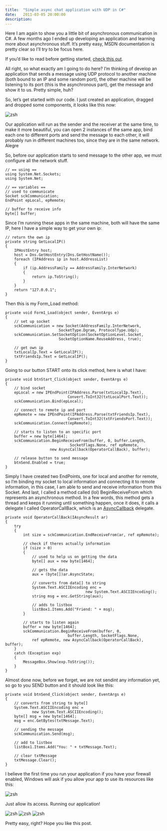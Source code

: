 ```yaml
---
title:  "Simple async chat application with UDP in C#"
date:   2011-03-05 20:00:00
description:
---
```


 Here I am again to show you a little bit of asynchronous communication in C#. A few months ago I ended up developing an application and learning more about asynchronous stuff. It’s pretty easy, MSDN documentation is pretty clear so I’ll try to be focus here.

 If you’d like to read before getting started, [check this out][doc].

 All right, so what exactly am I going to do here? I’m thinking of develop an application that sends a message using UDP protocol to another machine (both bound to an IP and some random port), the other machine will be listening to its port (this is the asynchronous part), get the message and show it to us. Pretty simple, huh?

 So, let’s get started with our code. I just created an application, dragged and dropped some components, it looks like this now:

 ![zsh](/assets/images/chat_1.png)

 Our application will run as the sender and the receiver at the same time, to make it more beautiful, you can open 2 instances of the same app, bind each one to different ports and send the message to each other, it will probably run in different machines too, since they are in the same network. Alegre

So, before our application starts to send message to the other app, we must configure all the network stuff.

```
// == using ==
using System.Net.Sockets;
using System.Net;

// == variables ==
// used to communicate
Socket sckCommunication;
EndPoint epLocal, epRemote;

// buffer to receive info
byte[] buffer;
```

Since I’m running these apps in the same machine, both will have the same IP, here I have a simple way to get your own ip:

```
// return the own ip
private string GetLocalIP()
{
    IPHostEntry host;
    host = Dns.GetHostEntry(Dns.GetHostName());
    foreach (IPAddress ip in host.AddressList)
    {
        if (ip.AddressFamily == AddressFamily.InterNetwork)
        {
            return ip.ToString();
        }
    }
    return "127.0.0.1";
}
```

Then this is my Form_Load method:

```
private void Form1_Load(object sender, EventArgs e)
{
    // set up socket
    sckCommunication = new Socket(AddressFamily.InterNetwork,
                        SocketType.Dgram, ProtocolType.Udp);
    sckCommunication.SetSocketOption(SocketOptionLevel.Socket,
                        SocketOptionName.ReuseAddress, true);

    // get own ip
    txtLocalIp.Text = GetLocalIP();
    txtFriendsIp.Text = GetLocalIP();
}
```

Going to our button START onto its click method, here is what I have:

```
private void btnStart_Click(object sender, EventArgs e)
{
    // bind socket                        
    epLocal = new IPEndPoint(IPAddress.Parse(txtLocalIp.Text),
                            Convert.ToInt32(txtLocalPort.Text));
    sckCommunication.Bind(epLocal);

    // connect to remote ip and port
    epRemote = new IPEndPoint(IPAddress.Parse(txtFriendsIp.Text),
                            Convert.ToInt32(txtFriendsPort.Text));
    sckCommunication.Connect(epRemote);

    // starts to listen to an specific port
    buffer = new byte[1464];
    sckCommunication.BeginReceiveFrom(buffer, 0, buffer.Length,
                             SocketFlags.None, ref epRemote,
                    new AsyncCallback(OperatorCallBack), buffer);

    // release button to send message
    btnSend.Enabled = true;
}
```

Simply I have created two EndPoints, one for local and another for remote, so I’m binding my socket to local information and connecting it to remote information, in this case, I am able to send and receive information from this Socket. And last, I called a method called (lol) BeginReceiveFrom which represents an asynchronous method. In a few words, this method gets a thread and keeps it running until something happen, once it does, it calls a delegate I called OperatorCallBack, which is an [AsyncCallback][async] delegate.

```
private void OperatorCallBack(IAsyncResult ar)
{
    try
    {
        int size = sckCommunication.EndReceiveFrom(ar, ref epRemote);

        // check if theres actually information
        if (size > 0)
        {
            // used to help us on getting the data
            byte[] aux = new byte[1464];

            // gets the data
            aux = (byte[])ar.AsyncState;

            // converts from data[] to string
            System.Text.ASCIIEncoding enc =
                                    new System.Text.ASCIIEncoding();
            string msg = enc.GetString(aux);

            // adds to listbox
            listBox1.Items.Add("Friend: " + msg);                   
        }

        // starts to listen again
        buffer = new byte[1464];
        sckCommunication.BeginReceiveFrom(buffer, 0,
                            buffer.Length, SocketFlags.None,
            ref epRemote, new AsyncCallback(OperatorCallBack), buffer);
    }
    catch (Exception exp)
    {
        MessageBox.Show(exp.ToString());
    }
}
```

Almost done now, before we forget, we are not sendint any information yet, so go to you SEND button and it should look like this:

```
private void btnSend_Click(object sender, EventArgs e)
{                      
    // converts from string to byte[]
    System.Text.ASCIIEncoding enc =
            new System.Text.ASCIIEncoding();
    byte[] msg = new byte[1464];
    msg = enc.GetBytes(txtMessage.Text);

    // sending the message
    sckCommunication.Send(msg);

    // add to listbox
    listBox1.Items.Add("You: " + txtMessage.Text);

    // clear txtMessage
    txtMessage.Clear();
}
```

I believe the first time you run your application if you have your firewall enabled, Windows will ask if you allow your app to use its resources like this:

![zsh](/assets/images/chat_2.png)

Just allow its access. Running our application!

![zsh](/assets/images/chat_3.png)
![zsh](/assets/images/chat_4.png)
![zsh](/assets/images/chat_5.png)

Pretty easy, right? Hope you like this post.

[doc]: http://msdn.microsoft.com/en-us/library/ms734701.aspx
[async]: https://msdn.microsoft.com/en-us/library/system.asynccallback.aspx
